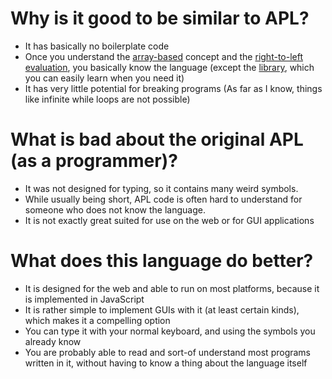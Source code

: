 # Why is it good to be similar to APL?

* It has basically no boilerplate code
* Once you understand the [array-based](/docs/design/why/arrayProgramming.md) concept and the [right-to-left evaluation](/docs/design/why/operatorPrecedence.md), you basically know the language (except the [library](/docs/api/home), which you can easily learn when you need it)
* It has very little potential for breaking programs (As far as I know, things like infinite while loops are not possible)

# What is bad about the original APL (as a programmer)?

* It was not designed for typing, so it contains many weird symbols.
* While usually being short, APL code is often hard to understand for someone who does not know the language.
* It is not exactly great suited for use on the web or for GUI applications

# What does this language do better?

* It is designed for the web and able to run on most platforms, because it is implemented in JavaScript
* It is rather simple to implement GUIs with it (at least certain kinds), which makes it a compelling option
* You can type it with your normal keyboard, and using the symbols you already know
* You are probably able to read and sort-of understand most programs written in it, without having to know a thing about the language itself
